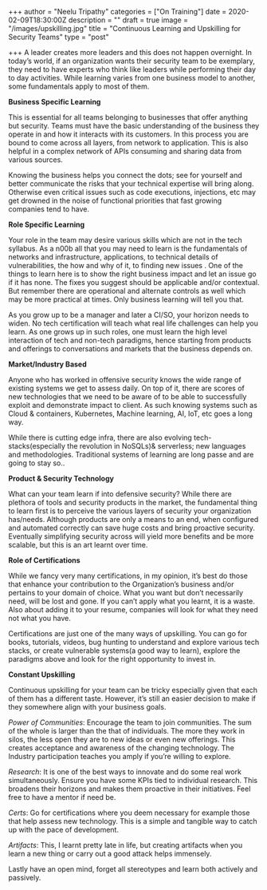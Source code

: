 +++
author = "Neelu Tripathy"
categories = ["On Training"]
date = 2020-02-09T18:30:00Z
description = ""
draft = true
image = "/images/upskilling.jpg"
title = "Continuous Learning and Upskilling for Security Teams"
type = "post"

+++
A leader creates more leaders and this does not happen overnight. In today’s world, if an organization wants their security team to be exemplary, they need to have experts who think like leaders while performing their day to day activities. While learning varies from one business model to another, some fundamentals apply to most of them.

**Business Specific Learning**

This is essential for all teams belonging to businesses that offer anything but security. Teams must have the basic understanding of the business they operate in and how it interacts with its customers. In this process you are bound to come across all layers, from network to application. This is also helpful in a complex network of APIs consuming and sharing data from various sources.

Knowing the business helps you connect the dots; see for yourself and better communicate the risks that your technical expertise will bring along. Otherwise even critical issues such as code executions, injections, etc may get drowned in the noise of functional priorities that fast growing companies tend to have.

**Role Specific Learning**

Your role in the team may desire various skills which are not in the tech syllabus. As a n00b all that you may need to learn is the fundamentals of networks and infrastructure, applications, to technical details of vulnerabilities, the how and why of it, to finding new issues . One of the things to learn here is to show the right business impact and let an issue go if it has none. The fixes you suggest should be applicable and/or contextual. But remember there are operational and alternate controls as well which may be more practical at times. Only business learning will tell you that.

As you grow up to be a manager and later a CI/SO, your horizon needs to widen. No tech certification will teach what real life challenges can help you learn. As one grows up in such roles, one must learn the high level interaction of tech and non-tech paradigms, hence starting from products and offerings to conversations and markets that the business depends on.

**Market/Industry Based**

Anyone who has worked in offensive security knows the wide range of existing systems we get to assess daily. On top of it, there are scores of new technologies that we need to be aware of to be able to successfully exploit and demonstrate impact to client. As such knowing systems such as Cloud & containers, Kubernetes, Machine learning, AI, IoT, etc goes a long way.

While there is cutting edge infra, there are also evolving tech-stacks(especially the revolution in NoSQLs)& serverless; new languages and methodologies. Traditional systems of learning are long passe and are going to stay so..

**Product & Security Technology**

What can your team learn if into defensive security? While there are plethora of tools and security products in the market, the fundamental thing to learn first is to perceive the various layers of security your organization has/needs. Although products are only a means to an end, when configured and automated correctly can save huge costs and bring proactive security. Eventually simplifying security across will yield more benefits and be more scalable, but this is an art learnt over time.

**Role of Certifications**

While we fancy very many certifications, in my opinion, it’s best do those that enhance your contribution to the Organization’s business and/or pertains to your domain of choice. What you want but don’t necessarily need, will be lost and gone. If you can’t apply what you learnt, it is a waste. Also about adding it to your resume, companies will look for what they need not what you have.

Certifications are just one of the many ways of upskilling. You can go for books, tutorials, videos, bug hunting to understand and explore various tech stacks, or create vulnerable systems(a good way to learn), explore the paradigms above and look for the right opportunity to invest in.

**Constant Upskilling**

Continuous upskilling for your team can be tricky especially given that each of them has a different taste. However, it’s still an easier decision to make if they somewhere align with your business goals.

_Power of Communities_: Encourage the team to join communities. The sum of the whole is larger than the that of individuals. The more they work in silos, the less open they are to new ideas or even new offerings. This creates acceptance and awareness of the changing technology. The Industry participation teaches you amply if you’re willing to explore.

_Research_: It is one of the best ways to innovate and do some real work simultaneously. Ensure you have some KPIs tied to individual research. This broadens their horizons and makes them proactive in their initiatives. Feel free to have a mentor if need be.

_Certs_: Go for certifications where you deem necessary for example those that help assess new technology. This is a simple and tangible way to catch up with the pace of development.

_Artifacts_: This, I learnt pretty late in life, but creating artifacts when you learn a new thing or carry out a good attack helps immensely.

Lastly have an open mind, forget all stereotypes and learn both actively and passively.